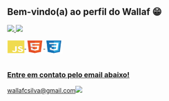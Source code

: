 ## Bem-vindo(a) ao perfil do Wallaf 😁

 <div>
   <a href="https://github.com/wallaf-csilva">
   <img height="180em" src="https://github-readme-stats.vercel.app/api?username=wallaf-csilva&show_icons=true&theme=tokyonight&include_all_commits=true&count_private=true"/>
   <img height="180em" src="https://github-readme-stats.vercel.app/api/top-langs/?username=wallaf-csilva&layout=compact&langs_count=6&theme=tokyonight"/>
</div>
    
<div style="display: inline_block"><br>
  <img align="center" alt="Js" height="30" width="40" src="https://raw.githubusercontent.com/devicons/devicon/master/icons/javascript/javascript-plain.svg">
  <img align="center" alt="HTML" height="30" width="40" src="https://raw.githubusercontent.com/devicons/devicon/master/icons/html5/html5-original.svg">
  <img align="center" alt="CSS" height="30" width="40" src="https://raw.githubusercontent.com/devicons/devicon/master/icons/css3/css3-original.svg">
</div>
 
<br>
 
### Entre em contato pelo email abaixo!
 
<div>  
  <a href = "">wallafcsilva@gmail.com<img src="https://img.shields.io/badge/-Gmail-%23333?style=for-the-badge&logo=gmail&logoColor=white" target="_blank"></a>
</div>
